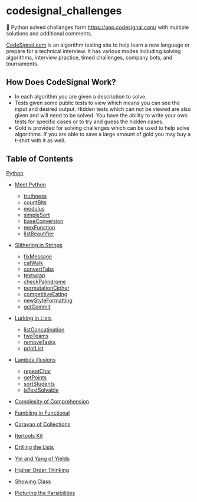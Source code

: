 # codesignal_challenges 
🐍 Python solved challanges form https://app.codesignal.com/ with multiple solutions and additional comments.

[CodeSignal.com](https://codesignal.com/) is an algorithm testing site to help learn a new language or prepare for a technical interview. It has various modes including solving algorithms, interview practice, timed challenges, company bots, and tournaments.

## How Does CodeSignal Work?
- In each algorithm you are given a description to solve.
- Tests given some public tests to view which means you can see the input and desired output. Hidden tests which can not be viewed are also given and will need to be solved. You have the ability to write your own tests for specific cases or to try and guess the hidden cases. 
- Gold is provided for solving challenges which can be used to help solve algorithms. If you are able to save a large amount of gold you may buy a t-shirt with it as well.

## Table of Contents
[Python](Python/) 
  - [Meet Python](Python/01_meetPython)
    - [truthness](Python/01_meetPython/01_truthness.py)
    - [countBits](Python/01_meetPython/05_countBits.py)
    - [modulus](Python/01_meetPython/06_modulus.py)
    - [simpleSort](Python/01_meetPython/07_simpleSort.py)
    - [baseConversion](Python/01_meetPython/08_baseConversion.py)
    - [mexFunction](Python/01_meetPython/09_mexFunction.py)
    - [listBeautifier](Python/01_meetPython/10_listBeautifier.py)
    
  - [Slithering in Strings](Python/02_SlitheringinStrings)
    - [fixMessage](Python/02_SlitheringinStrings/12_fixMessage.py)
    - [catWalk](Python/02_SlitheringinStrings/13_catWalk.py)
    - [convertTabs](Python/02_SlitheringinStrings/14_convertTabs.py)
    - [textwrap](Python/02_SlitheringinStrings/15_textwrap.py)
    - [checkPalindrome](Python/02_SlitheringinStrings/16_checkPalindrome.py)
    - [permutationCipher](Python/02_SlitheringinStrings/17_permutationCipher.py)
    - [competitiveEating](Python/02_SlitheringinStrings/18_competitiveEating.py)
    - [newStyleFormatting](Python/02_SlitheringinStrings/19_newStyleFormatting.py)
    - [getCommit](Python/02_SlitheringinStrings/20_getCommit.py)
    
  - [Lurking in Lists](Python/03_LurkinginLists)
    - [listConcatination](Python/03_LurkinginLists/22_listConcatination.py)
    - [twoTeams](Python/03_LurkinginLists/23_twoTeams.py)
    - [removeTasks](Python/03_LurkinginLists/24_removeTasks.py)
    - [printList](Python/03_LurkinginLists/25_printList.py)
  
  
  - [Lambda illusions](Python/04_Lambdaillusions)
    - [repeatChar](Python/04_Lambdaillusions/26_repeatChar.py)
    - [getPoints](Python/04_Lambdaillusions/27_getPoints.py)
    - [sortStudents](Python/04_Lambdaillusions/28_sortStudents.py)
    - [isTestSolvable](Python/04_Lambdaillusions/29_isTestSolvable.py)
  
  - [Complexity of Comprehension](Python/05_Complexity%20of%20Comprehension)
  - [Fumbling in Functional](Python/06_Fumbling%20in%20Functional)
  - [Caravan of Collections](Python/07_Caravan%20of%20Collections)
  - [Itertools Kit](Python/08_Itertools%20Kit)
  - [Drilling the Lists](Python/09_Drilling%20the%20Lists)
  - [Yin and Yang of Yields](Python/10_Yin%20and%20Yang%20of%20Yields)
  - [Higher Order Thinking](Python/11_Higher%20Order%20Thinking)
  - [Showing Class](Python/12_Showing%20Class)
  - [Picturing the Parsibilities](Python/13_Picturing%20the%20Parsibilities)
